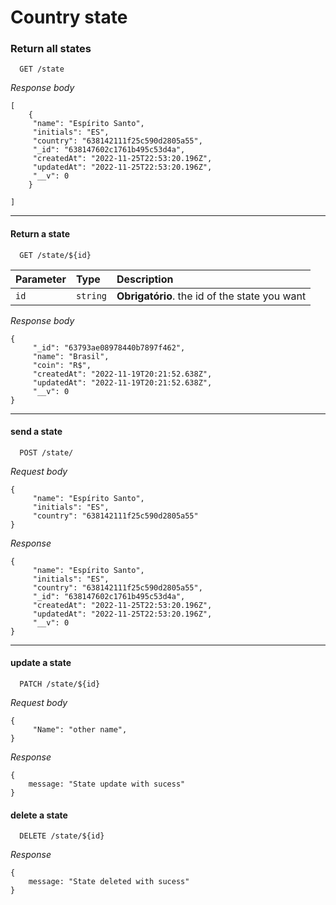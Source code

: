 # Country state

### Return all states

```http
  GET /state
```
*Response body*
    
    [
        {
         "name": "Espírito Santo",
         "initials": "ES",
         "country": "638142111f25c590d2805a55",
         "_id": "638147602c1761b495c53d4a",
         "createdAt": "2022-11-25T22:53:20.196Z",
         "updatedAt": "2022-11-25T22:53:20.196Z",
         "__v": 0
        }

    ]
---
#### Return a state

```http
  GET /state/${id}
```

| Parameter   | Type       | Description                                   |
| :---------- | :--------- | :------------------------------------------ |
| `id`      | `string` | **Obrigatório**. the id of the state you want |

*Response body*

    {
         "_id": "63793ae08978440b7897f462",
         "name": "Brasil",
         "coin": "R$",
         "createdAt": "2022-11-19T20:21:52.638Z",
         "updatedAt": "2022-11-19T20:21:52.638Z",
         "__v": 0
    }

---

#### send a state

```http
  POST /state/
```

*Request body*

    {
         "name": "Espírito Santo",
         "initials": "ES",
         "country": "638142111f25c590d2805a55"
    }

*Response*

    {
         "name": "Espírito Santo",
         "initials": "ES",
         "country": "638142111f25c590d2805a55",
         "_id": "638147602c1761b495c53d4a",
         "createdAt": "2022-11-25T22:53:20.196Z",
         "updatedAt": "2022-11-25T22:53:20.196Z",
         "__v": 0
    }

---
#### update a state

```http
  PATCH /state/${id}
```

*Request body*

    {
         "Name": "other name",
    }

*Response*

    {
        message: "State update with sucess"
    }


#### delete a state

```http
  DELETE /state/${id}
```
*Response*

    {
        message: "State deleted with sucess"
    }


